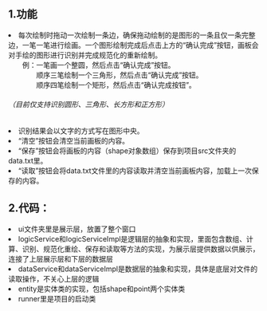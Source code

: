 <h2>1.功能</h2>
<li>每次绘制时拖动一次绘制一条边，确保拖动绘制的是图形的一条且仅一条完整边，一笔一笔进行绘画。一个图形绘制完成后点击上方的“确认完成”按钮，画板会对手绘的图形进行识别并完成规范化的重新绘制。<br>
　　例：一笔画一个整圆，然后点击“确认完成”按钮。<br>
　　　　顺序三笔绘制一个三角形，然后点击“确认完成”按钮。<br>
　　　　顺序四笔绘制一个矩形，然后点击“确认完成按钮”。
　　<h6>（目前仅支持识别圆形、三角形、长方形和正方形）</h6>
<li>识别结果会以文字的方式写在图形中央。

<li>“清空”按钮会清空当前画板的内容。
<li>“保存”按钮会将画板的内容（shape对象数组）保存到项目src文件夹的data.txt里。
<li>“读取”按钮会将data.txt文件里的内容读取并清空当前画板内容，加载上一次保存的内容。

<h2>2.代码：</h2>
<li>ui文件夹里是展示层，放置了整个窗口</li>
<li>logicService和logicServiceImpl是逻辑层的抽象和实现，里面包含数组、计算、识别、规范化重绘、保存和读取等方法的实现，为展示层提供数据以供展示，连接了上层展示层和下层的数据层</li>
<li>dataService和dataServiceImpl是数据层的抽象和实现，具体是底层对文件的读取操作，不关心上层的逻辑</li>
<li>entity是实体类的实现，包括shape和point两个实体类</li>
<li>runner里是项目的启动类</li>
